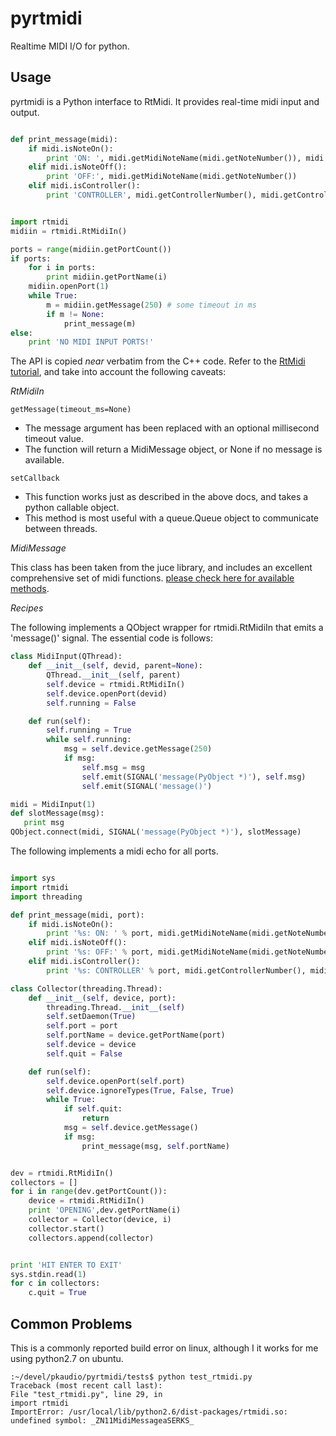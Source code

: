 pyrtmidi
========

Realtime MIDI I/O for python.

Usage
-------------

pyrtmidi is a Python interface to RtMidi. It provides real-time midi input and output.

```python

def print_message(midi):
    if midi.isNoteOn():
        print 'ON: ', midi.getMidiNoteName(midi.getNoteNumber()), midi.getVelocity()
    elif midi.isNoteOff():
        print 'OFF:', midi.getMidiNoteName(midi.getNoteNumber())
    elif midi.isController():
        print 'CONTROLLER', midi.getControllerNumber(), midi.getControllerValue()


import rtmidi
midiin = rtmidi.RtMidiIn()

ports = range(midiin.getPortCount())
if ports:
    for i in ports:
        print midiin.getPortName(i)
    midiin.openPort(1)
    while True:
        m = midiin.getMessage(250) # some timeout in ms
        if m != None:
            print_message(m)
else:
    print 'NO MIDI INPUT PORTS!'
```

The API is copied *near* verbatim from the C++ code. Refer to the [RtMidi tutorial](http://www.music.mcgill.ca/~gary/rtmidi/), and take into account the following caveats:

*RtMidiIn*

`getMessage(timeout_ms=None)`

 * The message argument has been replaced with an optional millisecond timeout value.
 * The function will return a MidiMessage object, or None if no message is available.

`setCallback`

 * This function works just as described in the above docs, and takes a python callable object.
 * This method is most useful with a queue.Queue object to communicate between threads.

*MidiMessage*

This class has been taken from the juce library, and includes an excellent comprehensive set of midi functions. [please check here for available methods](http://rawmaterialsoftware.com/juce/api/classMidiMessage.html).

*Recipes*

The following implements a QObject wrapper for rtmidi.RtMidiIn that emits a 'message()' signal. The essential code is follows:

```python
class MidiInput(QThread):
    def __init__(self, devid, parent=None):
        QThread.__init__(self, parent)
        self.device = rtmidi.RtMidiIn()
        self.device.openPort(devid)
        self.running = False

    def run(self):
        self.running = True
        while self.running:
            msg = self.device.getMessage(250)
            if msg:
                self.msg = msg
                self.emit(SIGNAL('message(PyObject *)'), self.msg)
                self.emit(SIGNAL('message()')

midi = MidiInput(1)
def slotMessage(msg):
   print msg
QObject.connect(midi, SIGNAL('message(PyObject *)'), slotMessage)
```

The following implements a midi echo for all ports.

```python

import sys
import rtmidi
import threading

def print_message(midi, port):
    if midi.isNoteOn():
        print '%s: ON: ' % port, midi.getMidiNoteName(midi.getNoteNumber()), midi.getVelocity()
    elif midi.isNoteOff():
        print '%s: OFF:' % port, midi.getMidiNoteName(midi.getNoteNumber())
    elif midi.isController():
        print '%s: CONTROLLER' % port, midi.getControllerNumber(), midi.getControllerValue()

class Collector(threading.Thread):
    def __init__(self, device, port):
        threading.Thread.__init__(self)
        self.setDaemon(True)
        self.port = port
        self.portName = device.getPortName(port)
        self.device = device
        self.quit = False

    def run(self):
        self.device.openPort(self.port)
        self.device.ignoreTypes(True, False, True)
        while True:
            if self.quit:
                return
            msg = self.device.getMessage()
            if msg:
                print_message(msg, self.portName)


dev = rtmidi.RtMidiIn()
collectors = []
for i in range(dev.getPortCount()):
    device = rtmidi.RtMidiIn()
    print 'OPENING',dev.getPortName(i)
    collector = Collector(device, i)
    collector.start()
    collectors.append(collector)


print 'HIT ENTER TO EXIT'
sys.stdin.read(1)
for c in collectors:
    c.quit = True
```




Common Problems
-----------------

This is a commonly reported build error on linux, although I it works for me using python2.7 on ubuntu.

```
:~/devel/pkaudio/pyrtmidi/tests$ python test_rtmidi.py 
Traceback (most recent call last):
File "test_rtmidi.py", line 29, in 
import rtmidi
ImportError: /usr/local/lib/python2.6/dist-packages/rtmidi.so: undefined symbol: _ZN11MidiMessageaSERKS_
```
